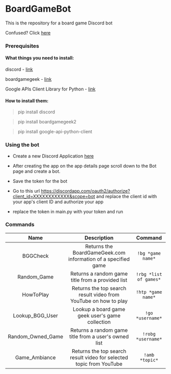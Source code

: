 # BoardGameBot
This is the repository for a board game Discord bot

Confused? Click [here](https://www.quora.com/What-is-a-discord-bot-What-is-a-discord-server)

### Prerequisites
#### What things you need to install: 
discord - [link](https://github.com/Rapptz/discord.py)

boardgamegeek - [link](https://github.com/lcosmin/boardgamegeek)

Google APIs Client Library for Python - [link](https://developers.google.com/api-client-library/python/start/installation)

#### How to install them:

>pip install discord

>pip install boardgamegeek2

>pip install google-api-python-client


### Using the bot

* Create a new Discord Application [here](https://discordapp.com/developers/applications/) 

* After creating the app on the app details page scroll down to the Bot page and create a bot.

* Save the token for the bot

* Go to this url https://discordapp.com/oauth2/authorize?client_id=XXXXXXXXXXXX&scope=bot and replace the client id with your app's client ID and authorize your app

* replace the token in main.py with your token and run




### Commands
| Name        | Description           | Command  |
| :-------------: |:-------------:| :-----:|
| BGGCheck      | Returns the BoardGameGeek.com  information of a specified game | `!bg *game name*` |
| Random_Game     | Returns a random game title from a provided list      |   `!rbg *list of games*` |
| HowToPlay | Returns the top search result video from YouTube on how to play |    `!htp *game name*` |
| Lookup_BGG_User| Lookup a board game geek user's game collection  | `!go *username*` |
|Random_Owned_Game |Returns a random game title from a user's owned list | `!robg *username*`|
| Game_Ambiance | Returns the top search result video for selected topic from YouTube | `!amb *topic*` |

